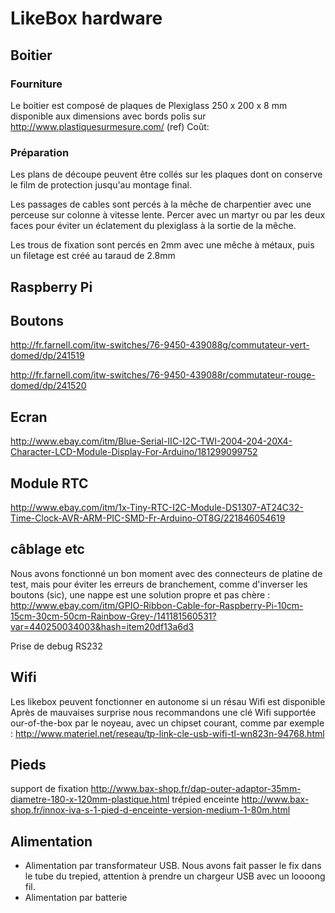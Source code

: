 # LikeBox hardware

## Boitier

### Fourniture

Le boitier est composé de plaques de Plexiglass 250 x 200 x 8 mm 
disponible aux dimensions avec bords polis sur http://www.plastiquesurmesure.com/ (ref)
Coût: 

### Préparation
Les plans de découpe peuvent être collés sur les plaques dont on conserve le film de protection jusqu'au montage final.

Les passages de cables sont percés à la mêche de charpentier avec une perceuse sur colonne à vitesse lente. Percer avec un martyr ou par les deux faces pour éviter un éclatement du plexiglass à la sortie de la mêche.

Les trous de fixation sont percés en 2mm avec une mêche à métaux, puis un filetage est créé au taraud de 2.8mm

## Raspberry Pi

## Boutons

http://fr.farnell.com/itw-switches/76-9450-439088g/commutateur-vert-domed/dp/241519

http://fr.farnell.com/itw-switches/76-9450-439088r/commutateur-rouge-domed/dp/241520

## Ecran

http://www.ebay.com/itm/Blue-Serial-IIC-I2C-TWI-2004-204-20X4-Character-LCD-Module-Display-For-Arduino/181299099752

## Module RTC

http://www.ebay.com/itm/1x-Tiny-RTC-I2C-Module-DS1307-AT24C32-Time-Clock-AVR-ARM-PIC-SMD-Fr-Arduino-OT8G/221846054619

## câblage etc

Nous avons fonctionné un bon moment avec des connecteurs de platine de test, mais pour éviter les erreurs de branchement, comme d'inverser les boutons (sic), une nappe est une solution propre et pas chère :
http://www.ebay.com/itm/GPIO-Ribbon-Cable-for-Raspberry-Pi-10cm-15cm-30cm-50cm-Rainbow-Grey-/141181560531?var=440250034003&hash=item20df13a6d3

Prise de debug RS232

## Wifi

Les likebox peuvent fonctionner en autonome si un résau Wifi est disponible
Après de mauvaises surprise nous recommandons une clé Wifi supportée our-of-the-box par le noyeau, avec un chipset courant, comme par exemple : http://www.materiel.net/reseau/tp-link-cle-usb-wifi-tl-wn823n-94768.html

## Pieds

support de fixation http://www.bax-shop.fr/dap-outer-adaptor-35mm-diametre-180-x-120mm-plastique.html 
trépied enceinte http://www.bax-shop.fr/innox-iva-s-1-pied-d-enceinte-version-medium-1-80m.html

## Alimentation

- Alimentation par transformateur USB. Nous avons fait passer le fix dans le tube du trepied, attention à prendre un chargeur USB avec un loooong fil.
- Alimentation par batterie



